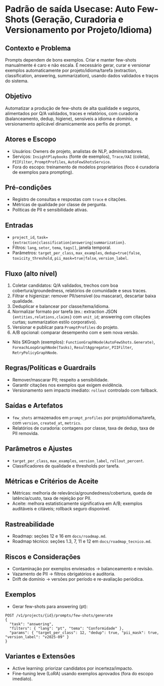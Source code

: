 # Padrão de saída Usecase: Auto Few-Shots (Geração, Curadoria e Versionamento por Projeto/Idioma)

## Contexto e Problema
Prompts dependem de bons exemplos. Criar e manter few-shots manualmente é caro e não escala. É necessário gerar, curar e versionar exemplos automaticamente por projeto/idioma/tarefa (extraction, classification, answering, summarization), usando dados validados e traços do sistema.

## Objetivo
Automatizar a produção de few-shots de alta qualidade e seguros, alimentados por Q/A validados, traces e relatórios, com curadoria (balanceamento, dedup, higiene), sensíveis a idioma e domínio, e versionamento aplicável dinamicamente aos perfis de prompt.

## Atores e Escopo
- Usuários: Owners de projeto, analistas de NLP, administradores.
- Serviços: `InsightPlaybooks` (fonte de exemplos), `Trace/XAI` (coleta), `PIIFilter`, `PromptProfiles`, `AutoFewShotsService`.
- Fora do escopo: treinamento de modelos proprietários (foco é curadoria de exemplos para prompting).

## Pré-condições
- Registro de consultas e respostas com `trace` e citações.
- Métricas de qualidade por classe de pergunta.
- Políticas de PII e sensibilidade ativas.

## Entradas
- `project_id`, `task={extraction|classification|answering|summarization}`.
- Filtros: `lang`, `setor`, `tema`, `tags[]`, janela temporal.
- Parâmetros: `target_per_class`, `max_examples`, `dedup=true|false`, `toxicity_threshold`, `pii_mask=true|false`, `version_label`.

## Fluxo (alto nível)
1) Coletar candidatos: Q/A validados, trechos com boa cobertura/groundedness, relatórios de comunidade e seus traces.
2) Filtrar e higienizar: remover PII/sensível (ou mascarar), descartar baixa qualidade.
3) Deduplicar e balancear por classe/tema/idioma.
4) Normalizar formato por tarefa (ex.: extraction JSON `{entities,relations,claims}` com `unit_id`; answering com citações curtas; summarization estilo corporativo).
5) Versionar e publicar para `PromptProfiles` do projeto.
6) A/B opcional: comparar desempenho com e sem nova versão.

- Nós SKGraph (exemplos): `FunctionGraphNode(AutoFewShots.Generate)`, `ForeachLoopGraphNode(Tasks)`, `ResultAggregator`, `PIIFilter`, `RetryPolicyGraphNode`.

## Regras/Políticas e Guardrails
- Remover/mascarar PII; respeito a sensibilidade.
- Garantir citações nos exemplos que exigem evidência.
- Versionamento sem impacto imediato: `rollout` controlado com fallback.

## Saídas e Artefatos
- `few_shots` armazenados em `prompt_profiles` por projeto/idioma/tarefa, com `version`, `created_at`, `metrics`.
- Relatórios de curadoria: contagens por classe, taxa de dedup, taxa de PII removida.

## Parâmetros e Ajustes
- `target_per_class`, `max_examples`, `version_label`, `rollout_percent`.
- Classificadores de qualidade e thresholds por tarefa.

## Métricas e Critérios de Aceite
- Métricas: melhoria de relevância/groundedness/cobertura, queda de latência/custo, taxa de rejeição por PII.
- Aceite: melhora estatisticamente significativa em A/B; exemplos auditáveis e citáveis; rollback seguro disponível.

## Rastreabilidade
- Roadmap: seções 12 e 16 em `docs/roadmap.md`.
- Roadmap técnico: seções 1.3, 7, 11 e 12 em `docs/roadmap_tecnico.md`.

## Riscos e Considerações
- Contaminação por exemplos enviesados → balanceamento e revisão.
- Vazamento de PII → filtros obrigatórios e auditoria.
- Drift de domínio → versões por período e re-avaliação periódica.

## Exemplos
- Gerar few-shots para answering (pt):
```
POST /v1/projects/{id}/prompts/few-shots/generate
{
  "task": "answering",
  "filters": { "lang": "pt", "tema": "Conformidade" },
  "params": { "target_per_class": 12, "dedup": true, "pii_mask": true, "version_label": "v2025-09" }
}
```

## Variantes e Extensões
- Active learning: priorizar candidatos por incerteza/impacto.
- Fine-tuning leve (LoRA) usando exemplos aprovados (fora do escopo imediato).
